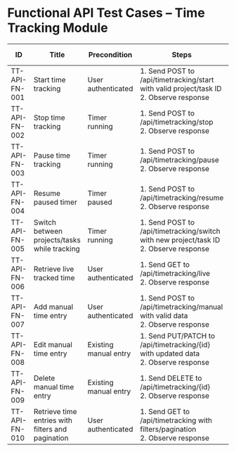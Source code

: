 # Functional API Test Cases – Time Tracking Module

| ID               | Title                                           | Precondition                        | Steps                                                         | Expected Result                           | Actual Result | Status |
|-------------------|-------------------------------------------------|-------------------------------------|---------------------------------------------------------------|-------------------------------------------|---------------|--------|
| TT-API-FN-001     | Start time tracking                             | User authenticated                  | 1. Send POST to /api/timetracking/start with valid project/task ID <br> 2. Observe response | 201 Created with started timer details |               |        |
| TT-API-FN-002     | Stop time tracking                              | Timer running                        | 1. Send POST to /api/timetracking/stop <br> 2. Observe response | 200 OK with saved time entry |               |        |
| TT-API-FN-003     | Pause time tracking                             | Timer running                        | 1. Send POST to /api/timetracking/pause <br> 2. Observe response | 200 OK with paused timer state |               |        |
| TT-API-FN-004     | Resume paused timer                             | Timer paused                         | 1. Send POST to /api/timetracking/resume <br> 2. Observe response | 200 OK with resumed timer state |               |        |
| TT-API-FN-005     | Switch between projects/tasks while tracking    | Timer running                        | 1. Send POST to /api/timetracking/switch with new project/task ID <br> 2. Observe response | 200 OK with updated assignment |               |        |
| TT-API-FN-006     | Retrieve live tracked time                      | User authenticated                  | 1. Send GET to /api/timetracking/live <br> 2. Observe response | 200 OK with current tracked time details |               |        |
| TT-API-FN-007     | Add manual time entry                           | User authenticated                  | 1. Send POST to /api/timetracking/manual with valid data <br> 2. Observe response | 201 Created with new entry details |               |        |
| TT-API-FN-008     | Edit manual time entry                          | Existing manual entry               | 1. Send PUT/PATCH to /api/timetracking/{id} with updated data <br> 2. Observe response | 200 OK with updated entry details |               |        |
| TT-API-FN-009     | Delete manual time entry                        | Existing manual entry               | 1. Send DELETE to /api/timetracking/{id} <br> 2. Observe response | 200 OK with deletion confirmation |               |        |
| TT-API-FN-010     | Retrieve time entries with filters and pagination | User authenticated                  | 1. Send GET to /api/timetracking with filters/pagination <br> 2. Observe response | 200 OK with filtered, paginated results |               |        |